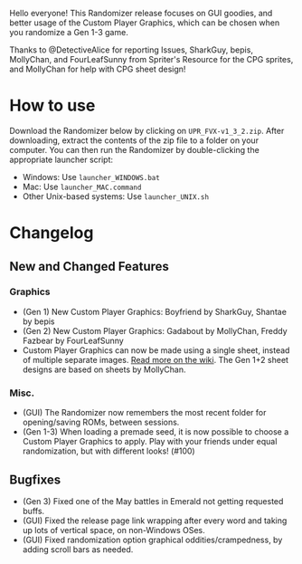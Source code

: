 Hello everyone! This Randomizer release focuses on GUI goodies, and better usage of the Custom Player Graphics, which can be chosen when you randomize a Gen 1-3 game. 

Thanks to
@DetectiveAlice for reporting Issues,
SharkGuy, bepis, MollyChan, and FourLeafSunny from Spriter's Resource for the CPG sprites, and
MollyChan for help with CPG sheet design!

# How to use

Download the Randomizer below by clicking on `UPR_FVX-v1_3_2.zip`. After downloading, extract the contents of the
zip file to a folder on your computer. You can then run the Randomizer by double-clicking the appropriate launcher script:

- Windows: Use `launcher_WINDOWS.bat`
- Mac: Use `launcher_MAC.command`
- Other Unix-based systems: Use `launcher_UNIX.sh`

# Changelog
## New and Changed Features

### Graphics
- (Gen 1) New Custom Player Graphics: Boyfriend by SharkGuy, Shantae by bepis
- (Gen 2) New Custom Player Graphics: Gadabout by MollyChan, Freddy Fazbear by FourLeafSunny
- Custom Player Graphics can now be made using a single sheet, instead of multiple separate images. [Read more on the wiki](https://upr-fvx.github.io/universal-pokemon-randomizer-fvx/wikipages/cpgs.html). The Gen 1+2 sheet designs are based on sheets by MollyChan. 

### Misc.
- (GUI) The Randomizer now remembers the most recent folder for opening/saving ROMs, between sessions. 
- (Gen 1-3) When loading a premade seed, it is now possible to choose a Custom Player Graphics to apply. Play with your friends under equal randomization, but with different looks! (#100)

## Bugfixes
- (Gen 3) Fixed one of the May battles in Emerald not getting requested buffs.
- (GUI) Fixed the release page link wrapping after every word and taking up lots of vertical space, on non-Windows OSes.
- (GUI) Fixed randomization option graphical oddities/crampedness, by adding scroll bars as needed.
